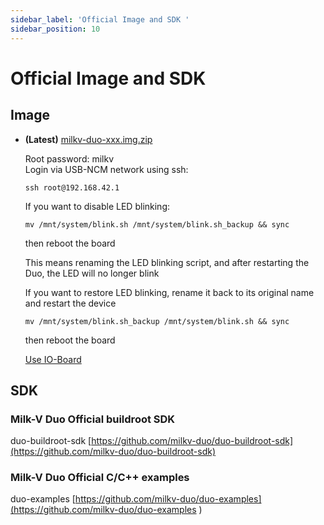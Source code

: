 ```yaml
---
sidebar_label: 'Official Image and SDK '
sidebar_position: 10
---
```


# Official Image and SDK

## Image

- **(Latest)** [milkv-duo-xxx.img.zip](https://github.com/milkv-duo/duo-buildroot-sdk/releases/)  

    Root password: milkv  
    Login via USB-NCM network using ssh:  
    ~~~
    ssh root@192.168.42.1  
    ~~~
    If you want to disable LED blinking:
    ```
    mv /mnt/system/blink.sh /mnt/system/blink.sh_backup && sync
    ```
    then reboot the board

    This means renaming the LED blinking script, and after restarting the Duo, the LED will no longer blink

    If you want to restore LED blinking, rename it back to its original name and restart the device
    ```
    mv /mnt/system/blink.sh_backup /mnt/system/blink.sh && sync
    ```
    then reboot the board

    [Use IO-Board](https://milkv.io/docs/duo/io-board/usb-ethernet-iob)


## SDK

### Milk-V Duo Official buildroot SDK

duo-buildroot-sdk [https://github.com/milkv-duo/duo-buildroot-sdk](https://github.com/milkv-duo/duo-buildroot-sdk)

### Milk-V Duo Official C/C++ examples

duo-examples [https://github.com/milkv-duo/duo-examples](https://github.com/milkv-duo/duo-examples
)
